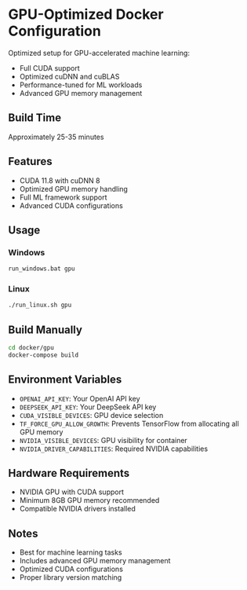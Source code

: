 # GPU-Optimized Docker Configuration

Optimized setup for GPU-accelerated machine learning:
- Full CUDA support
- Optimized cuDNN and cuBLAS
- Performance-tuned for ML workloads
- Advanced GPU memory management

## Build Time
Approximately 25-35 minutes

## Features
- CUDA 11.8 with cuDNN 8
- Optimized GPU memory handling
- Full ML framework support
- Advanced CUDA configurations

## Usage

### Windows
```cmd
run_windows.bat gpu
```

### Linux
```bash
./run_linux.sh gpu
```

## Build Manually
```bash
cd docker/gpu
docker-compose build
```

## Environment Variables
- `OPENAI_API_KEY`: Your OpenAI API key
- `DEEPSEEK_API_KEY`: Your DeepSeek API key
- `CUDA_VISIBLE_DEVICES`: GPU device selection
- `TF_FORCE_GPU_ALLOW_GROWTH`: Prevents TensorFlow from allocating all GPU memory
- `NVIDIA_VISIBLE_DEVICES`: GPU visibility for container
- `NVIDIA_DRIVER_CAPABILITIES`: Required NVIDIA capabilities

## Hardware Requirements
- NVIDIA GPU with CUDA support
- Minimum 8GB GPU memory recommended
- Compatible NVIDIA drivers installed

## Notes
- Best for machine learning tasks
- Includes advanced GPU memory management
- Optimized CUDA configurations
- Proper library version matching